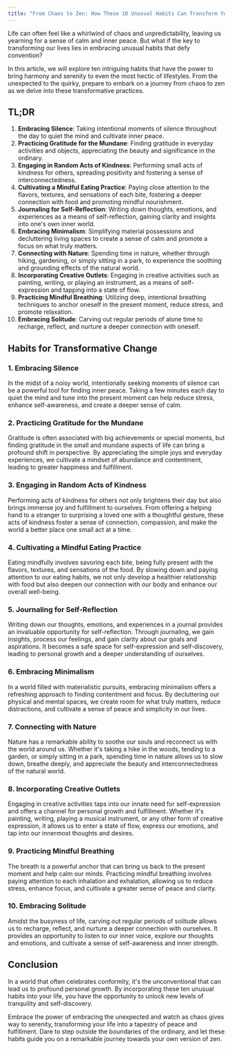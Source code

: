 ```yaml
---
title: "From Chaos to Zen: How These 10 Unusual Habits Can Transform Your Life"
---
```


Life can often feel like a whirlwind of chaos and unpredictability, leaving us yearning for a sense of calm and inner peace. But what if the key to transforming our lives lies in embracing unusual habits that defy convention?

In this article, we will explore ten intriguing habits that have the power to bring harmony and serenity to even the most hectic of lifestyles. From the unexpected to the quirky, prepare to embark on a journey from chaos to zen as we delve into these transformative practices.

## TL;DR

1. **Embracing Silence**: Taking intentional moments of silence throughout the day to quiet the mind and cultivate inner peace.
1. **Practicing Gratitude for the Mundane**: Finding gratitude in everyday activities and objects, appreciating the beauty and significance in the ordinary.
1. **Engaging in Random Acts of Kindness**: Performing small acts of kindness for others, spreading positivity and fostering a sense of interconnectedness.
1. **Cultivating a Mindful Eating Practice**: Paying close attention to the flavors, textures, and sensations of each bite, fostering a deeper connection with food and promoting mindful nourishment.
1. **Journaling for Self-Reflection**: Writing down thoughts, emotions, and experiences as a means of self-reflection, gaining clarity and insights into one's own inner world.
1. **Embracing Minimalism**: Simplifying material possessions and decluttering living spaces to create a sense of calm and promote a focus on what truly matters.
1. **Connecting with Nature**: Spending time in nature, whether through hiking, gardening, or simply sitting in a park, to experience the soothing and grounding effects of the natural world.
1. **Incorporating Creative Outlets**: Engaging in creative activities such as painting, writing, or playing an instrument, as a means of self-expression and tapping into a state of flow.
1. **Practicing Mindful Breathing**: Utilizing deep, intentional breathing techniques to anchor oneself in the present moment, reduce stress, and promote relaxation.
1. **Embracing Solitude**: Carving out regular periods of alone time to recharge, reflect, and nurture a deeper connection with oneself.

## Habits for Transformative Change

### 1. Embracing Silence

In the midst of a noisy world, intentionally seeking moments of silence can be a powerful tool for finding inner peace. Taking a few minutes each day to quiet the mind and tune into the present moment can help reduce stress, enhance self-awareness, and create a deeper sense of calm.

### 2. Practicing Gratitude for the Mundane

Gratitude is often associated with big achievements or special moments, but finding gratitude in the small and mundane aspects of life can bring a profound shift in perspective. By appreciating the simple joys and everyday experiences, we cultivate a mindset of abundance and contentment, leading to greater happiness and fulfillment.

### 3. Engaging in Random Acts of Kindness

Performing acts of kindness for others not only brightens their day but also brings immense joy and fulfillment to ourselves. From offering a helping hand to a stranger to surprising a loved one with a thoughtful gesture, these acts of kindness foster a sense of connection, compassion, and make the world a better place one small act at a time.

### 4. Cultivating a Mindful Eating Practice

Eating mindfully involves savoring each bite, being fully present with the flavors, textures, and sensations of the food. By slowing down and paying attention to our eating habits, we not only develop a healthier relationship with food but also deepen our connection with our body and enhance our overall well-being.

### 5. Journaling for Self-Reflection

Writing down our thoughts, emotions, and experiences in a journal provides an invaluable opportunity for self-reflection. Through journaling, we gain insights, process our feelings, and gain clarity about our goals and aspirations. It becomes a safe space for self-expression and self-discovery, leading to personal growth and a deeper understanding of ourselves.

### 6. Embracing Minimalism

In a world filled with materialistic pursuits, embracing minimalism offers a refreshing approach to finding contentment and focus. By decluttering our physical and mental spaces, we create room for what truly matters, reduce distractions, and cultivate a sense of peace and simplicity in our lives.

### 7. Connecting with Nature

Nature has a remarkable ability to soothe our souls and reconnect us with the world around us. Whether it's taking a hike in the woods, tending to a garden, or simply sitting in a park, spending time in nature allows us to slow down, breathe deeply, and appreciate the beauty and interconnectedness of the natural world.

### 8. Incorporating Creative Outlets

Engaging in creative activities taps into our innate need for self-expression and offers a channel for personal growth and fulfillment. Whether it's painting, writing, playing a musical instrument, or any other form of creative expression, it allows us to enter a state of flow, express our emotions, and tap into our innermost thoughts and desires.

### 9. Practicing Mindful Breathing

The breath is a powerful anchor that can bring us back to the present moment and help calm our minds. Practicing mindful breathing involves paying attention to each inhalation and exhalation, allowing us to reduce stress, enhance focus, and cultivate a greater sense of peace and clarity.

### 10. Embracing Solitude

Amidst the busyness of life, carving out regular periods of solitude allows us to recharge, reflect, and nurture a deeper connection with ourselves. It provides an opportunity to listen to our inner voice, explore our thoughts and emotions, and cultivate a sense of self-awareness and inner strength.

## Conclusion

In a world that often celebrates conformity, it's the unconventional that can lead us to profound personal growth. By incorporating these ten unusual habits into your life, you have the opportunity to unlock new levels of tranquility and self-discovery.

Embrace the power of embracing the unexpected and watch as chaos gives way to serenity, transforming your life into a tapestry of peace and fulfillment. Dare to step outside the boundaries of the ordinary, and let these habits guide you on a remarkable journey towards your own version of zen.
